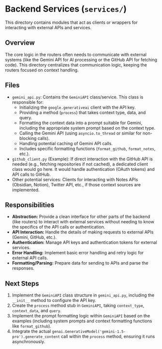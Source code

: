 # Backend Services (`services/`)

This directory contains modules that act as clients or wrappers for interacting with external APIs and services.

## Overview

The core logic in the routers often needs to communicate with external systems (like the Gemini API for AI processing or the GitHub API for fetching code). This directory centralizes that communication logic, keeping the routers focused on context handling.

## Files

-   `gemini_api.py`: Contains the `GeminiAPI` class/service. This class is responsible for:
    -   Initializing the `google.generativeai` client with the API key.
    -   Providing a method (`process`) that takes context type, data, and query.
    -   Formatting the context data into a prompt suitable for Gemini, including the appropriate system prompt based on the context type.
    -   Calling the Gemini API (using `asyncio.to_thread` or similar for non-blocking calls).
    -   Handling potential caching of Gemini API calls.
    -   Includes specific formatting functions (`format_github`, `format_notes`, etc.).
-   `github_client.py` (Example): If direct interaction with the GitHub API is needed (e.g., fetching repositories if not cached), a dedicated client class would go here. It would handle authentication (OAuth tokens) and API calls to GitHub.
-   Other potential services: Clients for interacting with Notes APIs (Obsidian, Notion), Twitter API, etc., if those context sources are implemented.

## Responsibilities

-   **Abstraction:** Provide a clean interface for other parts of the backend (like routers) to interact with external services without needing to know the specifics of the API calls or authentication.
-   **API Interaction:** Handle the details of making requests to external APIs (Gemini, GitHub, etc.).
-   **Authentication:** Manage API keys and authentication tokens for external services.
-   **Error Handling:** Implement basic error handling and retry logic for external API calls.
-   **Formatting/Parsing:** Prepare data for sending to APIs and parse the responses.

## Next Steps

1.  Implement the `GeminiAPI` class structure in `gemini_api.py`, including the `__init__` method to configure the API key.
2.  Create the `process` method stub in `GeminiAPI`, taking `context_type`, `context_data`, and `query`.
3.  Implement the prompt formatting logic within `GeminiAPI` based on the examples (including system prompts and context formatting functions like `format_github`).
4.  Integrate the actual `genai.GenerativeModel('gemini-1.5-pro').generate_content` call within the `process` method, ensuring it runs asynchronously. 